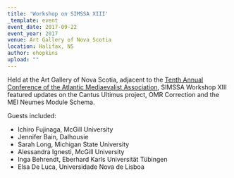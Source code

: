 ```yaml
---
title: 'Workshop on SIMSSA XIII'
_template: event
event_date: 2017-09-22
event_year: 2017
venue: Art Gallery of Nova Scotia
location: Halifax, NS
author: ehopkins
upload: ""
---
```


Held at the Art Gallery of Nova Scotia, adjacent to the [Tenth Annual Conference of the Atlantic Mediaevalist Association](http://www.atlanticmedievalists.net/conferencesPrevious.php), SIMSSA Workshop XIII featured updates on the Cantus Ultimus project, OMR Correction and the MEI Neumes Module Schema.

Guests included:

* Ichiro Fujinaga, McGill University
* Jennifer Bain, Dalhousie
* Sarah Long, Michigan State University
* Alessandra Ignesti, McGill University
* Inga Behrendt, Eberhard Karls Universität Tübingen
* Elsa De Luca, Universidade Nova de Lisboa
